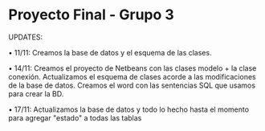 # Proyecto Final - Grupo 3

UPDATES:

• 11/11: Creamos la base de datos y el esquema de las clases.

• 14/11: Creamos el proyecto de Netbeans con las clases modelo + la clase conexión. Actualizamos el esquema de clases acorde a las modificaciones de la base de datos. Creamos el word con las sentencias SQL que usamos para crear la BD.

• 17/11: Actualizamos la base de datos y todo lo hecho hasta el momento para agregar "estado" a todas las tablas
